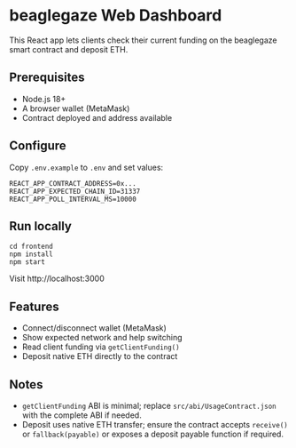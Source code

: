 # beaglegaze Web Dashboard

This React app lets clients check their current funding on the beaglegaze smart contract and deposit ETH.

## Prerequisites
- Node.js 18+
- A browser wallet (MetaMask)
- Contract deployed and address available

## Configure
Copy `.env.example` to `.env` and set values:

```
REACT_APP_CONTRACT_ADDRESS=0x...
REACT_APP_EXPECTED_CHAIN_ID=31337
REACT_APP_POLL_INTERVAL_MS=10000
```

## Run locally

```
cd frontend
npm install
npm start
```

Visit http://localhost:3000

## Features
- Connect/disconnect wallet (MetaMask)
- Show expected network and help switching
- Read client funding via `getClientFunding()`
- Deposit native ETH directly to the contract

## Notes
- `getClientFunding` ABI is minimal; replace `src/abi/UsageContract.json` with the complete ABI if needed.
- Deposit uses native ETH transfer; ensure the contract accepts `receive()` or `fallback(payable)` or exposes a deposit payable function if required.
